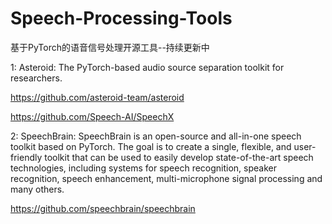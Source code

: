 # Speech-Processing-Tools
基于PyTorch的语音信号处理开源工具--持续更新中

1: Asteroid: The PyTorch-based audio source separation toolkit for researchers.

https://github.com/asteroid-team/asteroid

https://github.com/Speech-AI/SpeechX

2: SpeechBrain: 
SpeechBrain is an open-source and all-in-one speech toolkit based on PyTorch.
The goal is to create a single, flexible, and user-friendly toolkit that can be used to easily develop state-of-the-art speech technologies, 
including systems for speech recognition, speaker recognition, speech enhancement, multi-microphone signal processing and many others.

https://github.com/speechbrain/speechbrain
